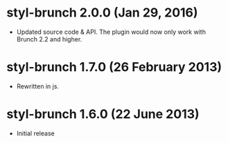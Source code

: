 # styl-brunch 2.0.0 (Jan 29, 2016)
* Updated source code & API. The plugin would now only work with Brunch 2.2 and higher.

# styl-brunch 1.7.0 (26 February 2013)
* Rewritten in js.

# styl-brunch 1.6.0 (22 June 2013)
* Initial release
